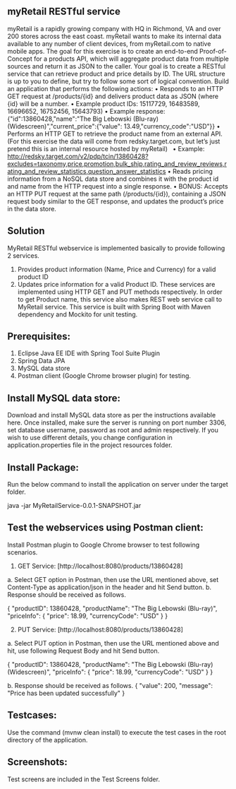 myRetail RESTful service
------------------------
myRetail is a rapidly growing company with HQ in Richmond, VA and over 200 stores across the east coast. myRetail wants to make its internal data available to any number of client devices, from myRetail.com to native mobile apps. 
The goal for this exercise is to create an end-to-end Proof-of-Concept for a products API, which will aggregate product data from multiple sources and return it as JSON to the caller. 
Your goal is to create a RESTful service that can retrieve product and price details by ID. The URL structure is up to you to define, but try to follow some sort of logical convention.
Build an application that performs the following actions: 
•	Responds to an HTTP GET request at /products/{id} and delivers product data as JSON (where {id} will be a number. 
•	Example product IDs: 15117729, 16483589, 16696652, 16752456, 15643793) 
•	Example response: {"id":13860428,"name":"The Big Lebowski (Blu-ray) (Widescreen)","current_price":{"value": 13.49,"currency_code":"USD"}}
•	Performs an HTTP GET to retrieve the product name from an external API. (For this exercise the data will come from redsky.target.com, but let’s just pretend this is an internal resource hosted by myRetail)  
•	Example: http://redsky.target.com/v2/pdp/tcin/13860428?excludes=taxonomy,price,promotion,bulk_ship,rating_and_review_reviews,rating_and_review_statistics,question_answer_statistics
•	Reads pricing information from a NoSQL data store and combines it with the product id and name from the HTTP request into a single response.
•	BONUS: Accepts an HTTP PUT request at the same path (/products/{id}), containing a JSON request body similar to the GET response, and updates the product’s price in the data store. 





Solution
--------
MyRetail RESTful webservice is implemented basically to provide following 2 services.
1.	Provides product information (Name, Price and Currency) for a valid product ID
2.	Updates price information for a valid Product ID.
These services are implemented using HTTP GET and PUT methods respectively.  In order to get Product name, this service also makes REST web service call to MyRetail service. This service is built with Spring Boot with Maven dependency and Mockito for unit testing.

Prerequisites:
-------------
1.	Eclipse Java EE IDE with Spring Tool Suite Plugin
2.	Spring Data JPA
3.	MySQL data store
4.	Postman client (Google Chrome browser plugin) for testing.

Install MySQL data store:
-------------------------
Download and install MySQL data store as per the instructions available here.
Once installed, make sure the server is running on port number 3306, set database username, password as root and admin respectively. If you wish to use different details, you change configuration in application.properties file in the project resources folder.

Install Package: 
----------------
Run the below command to install the application on server under the target folder.

java -jar MyRetailService-0.0.1-SNAPSHOT.jar

Test the webservices using Postman client:
------------------------------------------
Install Postman plugin to Google Chrome browser to test following scenarios.

1.	GET Service: [http://localhost:8080/products/13860428]

  a.	Select GET option in Postman, then use the URL mentioned above, set Content-Type as application/json in the header and hit Send button.
  b.	Response should be received as follows.

{
    "productID": 13860428,
    "productName": "The Big Lebowski (Blu-ray)",
    "priceInfo": {
        "price": 18.99,
        "currencyCode": "USD"
    }
}

2.	PUT Service: [http://localhost:8080/products/13860428]

  a.	Select PUT option in Postman, then use the URL mentioned above and hit, use following Request Body and hit Send button.

{
    "productID": 13860428,
    "productName": "The Big Lebowski (Blu-ray) (Widescreen)",
    "priceInfo": {
        "price": 18.99,
        "currencyCode": "USD"
    }
}

b.	Response should be received as follows.
{
    "value": 200,
    "message": "Price has been updated successfully"
}

Testcases:
----------
Use the command (mvnw clean install) to execute the test cases in the root directory of the application.

Screenshots:
------------
Test screens are included in the Test Screens folder.


